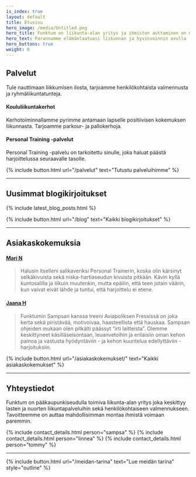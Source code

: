 ```yaml
---
is_index: true
layout: default
title: Etusivu
hero_image: /media/Untitled.png
hero_title: Funktum on liikunta-alan yritys ja ihmisten auttaminen on meille erittäin tärkeää
hero_text: Parannamme elämänlaatuasi liikunnan ja hyvinvoinnin avulla
hero_buttons: true
weight: 0
---
```


## Palvelut

Tule nauttimaan liikkumisen ilosta, tarjoamme henkilökohtaista valmennusta ja ryhmäliikuntatunteja.

#### Koululiikuntakerhot

Kerhotoiminnallamme pyrimme antamaan lapselle positiivisen kokemuksen liikunnasta. Tarjoamme parkour- ja pallokerhoja.

#### Personal Training -palvelut

Personal Training -palvelu on tarkoitettu sinulle, joka haluat päästä harjoittelussa seuraavalle tasolle.

{% include button.html url="/palvelut" text="Tutustu palveluihimme" %}

---

## Uusimmat blogikirjoitukset

{% include latest_blog_posts.html %}

{% include button.html url="/blog" text="Kaikki blogikirjoitukset" %}

---

## Asiakaskokemuksia

#### [Mari N](/asiakaskokemukset/)

>Halusin itselleni salikaveriksi Personal Trainerin, koska olin kärsinyt selkäkivuista sekä niska-hartiaseudun kivuista pitkään. Kävin kyllä kuntosalilla ja liikuin muutenkin, mutta epäilin, että teen jotain väärin, kun vaivat eivät lähde ja tuntui, että harjoittelu ei etene.

#### [Jaana H](/asiakaskokemukset/#jaana-h)

>Funktumin Sampsan kanssa treeni Aviapoliksen Fressissä on joka kerta sekä piristävää, motivoivaa, haasteellista että hauskaa. Sampsan ohjeiden mukaan olen pitkälti päässyt “irti laitteista”. Olemme keskittyneet käsilläseisontaan, leuanvetoihin ja erilaisiin oman kehon painoa ja vastusta hyödyntäviin - ja kehon kuuntelua edellyttäviin - harjoituksiin.

{% include button.html url="/asiakaskokemukset/" text="Kaikki asiakaskokemukset" %}

---

## Yhteystiedot

Funktum on pääkaupunkiseudulla toimiva liikunta-alan yritys joka keskittyy lasten ja nuorten liikuntapalveluihin sekä henkilökohtaiseen valmennukseen. Tavoitteemme on auttaa mahdollisimman montaa ihmistä voimaan paremmin.

{% include contact_details.html person="sampsa" %}
{% include contact_details.html person="linnea" %}
{% include contact_details.html person="tommy" %}

---

{% include button.html url="/meidan-tarina" text="Lue meidän tarina" style="outline" %}
